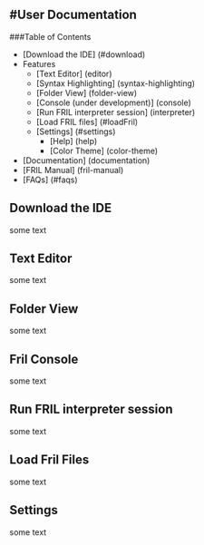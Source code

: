 #User Documentation
----

###Table of Contents

- [Download the IDE] (#download)
- Features
    - [Text Editor] (editor)
    - [Syntax Highlighting] (syntax-highlighting)
    - [Folder View] (folder-view)
    - [Console (under development)] (console)
    - [Run FRIL interpreter session] (interpreter)
    - [Load FRIL files] (#loadFril)
    - [Settings] (#settings)
        - [Help] (help)
        - [Color Theme] (color-theme)
- [Documentation] (documentation)
- [FRIL Manual] (fril-manual)
- [FAQs] (#faqs)

<a name="download"></a>
## Download the IDE
some text

<a name="editor"></a>
## Text Editor
some text

<a name="folder-view"></a>
## Folder View
some text

<a name="console"></a>
## Fril Console
some text

<a name="interpreter"></a>
## Run FRIL interpreter session
some text

<a name="loadFril"></a>
## Load Fril Files
some text

<a name="settings"></a>
## Settings
some text

